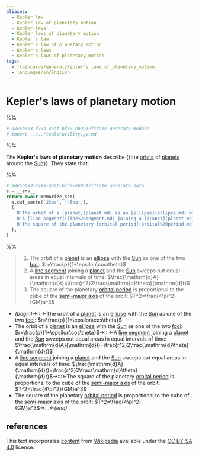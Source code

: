 ```yaml
---
aliases:
  - Kepler law
  - Kepler law of planetary motion
  - Kepler laws
  - Kepler laws of planetary motion
  - Kepler's law
  - Kepler's law of planetary motion
  - Kepler's laws
  - Kepler's laws of planetary motion
tags:
  - flashcards/general/Kepler's_laws_of_planetary_motion
  - languages/in/English
---
```


# Kepler's laws of planetary motion

%%

```Python
# 08e5b0a3-f78a-46af-bf50-eb9b12f7fa1e generate module
# import ../../tools/utility.py.md
```

%%

The __Kepler's laws of planetary motion__ describe {{the [orbits](Kepler%20orbit.md) of [planets](planet.md) around the [Sun](Sun.md)}}. They state that:

%%

```Python
# 08e5b0a3-f78a-46af-bf50-eb9b12f7fa1e generate data
e = __env__
return await memorize_seq(
  e.cwf_sects('23aa', '45ba',),
  (
    R'The orbit of a [planet](planet.md) is an [ellipse](ellipse.md) with the [Sun](Sun.md) as one of the two [foci](focus%20(geometry).md): $r=\frac{p}{1+\epsilon\cos\theta}$',
    R'A [line segment](line%20segment.md) joining a [planet](planet.md) and the [Sun](Sun.md) sweeps out equal areas in equal intervals of time: $\frac{\mathrm{d}A}{\mathrm{d}t}=\frac{r^2}2\frac{\mathrm{d}\theta}{\mathrm{d}t}$',
    R'The square of the planetary [orbital period](orbital%20period.md) is proportional to the cube of the [semi-major axis](semi-major%20and%20semi-minor%20axes.md) of the orbit: $T^2=\frac{4\pi^2}{GM}a^3$',
  ),
)
```

%%

<!--08e5b0a3-f78a-46af-bf50-eb9b12f7fa1e generate section="23aa"--><!-- The following content is generated at 2023-05-08T00:49:20.940684+08:00. Any edits will be overridden! -->

> 1. The orbit of a [planet](planet.md) is an [ellipse](ellipse.md) with the [Sun](Sun.md) as one of the two [foci](focus%20(geometry).md): $r=\frac{p}{1+\epsilon\cos\theta}$
> 2. A [line segment](line%20segment.md) joining a [planet](planet.md) and the [Sun](Sun.md) sweeps out equal areas in equal intervals of time: $\frac{\mathrm{d}A}{\mathrm{d}t}=\frac{r^2}2\frac{\mathrm{d}\theta}{\mathrm{d}t}$
> 3. The square of the planetary [orbital period](orbital%20period.md) is proportional to the cube of the [semi-major axis](semi-major%20and%20semi-minor%20axes.md) of the orbit: $T^2=\frac{4\pi^2}{GM}a^3$

<!--/08e5b0a3-f78a-46af-bf50-eb9b12f7fa1e-->

<!--08e5b0a3-f78a-46af-bf50-eb9b12f7fa1e generate section="45ba"--><!-- The following content is generated at 2024-01-04T20:17:52.131768+08:00. Any edits will be overridden! -->

- _(begin)_→:::←The orbit of a [planet](planet.md) is an [ellipse](ellipse.md) with the [Sun](Sun.md) as one of the two [foci](focus%20(geometry).md): $r=\frac{p}{1+\epsilon\cos\theta}$
- The orbit of a [planet](planet.md) is an [ellipse](ellipse.md) with the [Sun](Sun.md) as one of the two [foci](focus%20(geometry).md): $r=\frac{p}{1+\epsilon\cos\theta}$→:::←A [line segment](line%20segment.md) joining a [planet](planet.md) and the [Sun](Sun.md) sweeps out equal areas in equal intervals of time: $\frac{\mathrm{d}A}{\mathrm{d}t}=\frac{r^2}2\frac{\mathrm{d}\theta}{\mathrm{d}t}$
- A [line segment](line%20segment.md) joining a [planet](planet.md) and the [Sun](Sun.md) sweeps out equal areas in equal intervals of time: $\frac{\mathrm{d}A}{\mathrm{d}t}=\frac{r^2}2\frac{\mathrm{d}\theta}{\mathrm{d}t}$→:::←The square of the planetary [orbital period](orbital%20period.md) is proportional to the cube of the [semi-major axis](semi-major%20and%20semi-minor%20axes.md) of the orbit: $T^2=\frac{4\pi^2}{GM}a^3$
- The square of the planetary [orbital period](orbital%20period.md) is proportional to the cube of the [semi-major axis](semi-major%20and%20semi-minor%20axes.md) of the orbit: $T^2=\frac{4\pi^2}{GM}a^3$→:::←_(end)_

<!--/08e5b0a3-f78a-46af-bf50-eb9b12f7fa1e-->

## references

This text incorporates [content](https://en.wikipedia.org/wiki/Kepler's_laws_of_planetary_motion) from [Wikipedia](Wikipedia.md) available under the [CC BY-SA 4.0](https://creativecommons.org/licenses/by-sa/4.0/) license.
